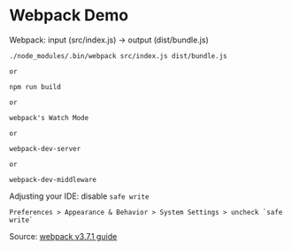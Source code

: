 # Webpack Demo

Webpack: input (src/index.js) -> output (dist/bundle.js)

    ./node_modules/.bin/webpack src/index.js dist/bundle.js

    or

    npm run build

    or

    webpack's Watch Mode

    or

    webpack-dev-server

    or

    webpack-dev-middleware

Adjusting your IDE: disable `safe write`

    Preferences > Appearance & Behavior > System Settings > uncheck `safe write`


Source: [webpack v3.7.1 guide](https://webpack.js.org/guides/)